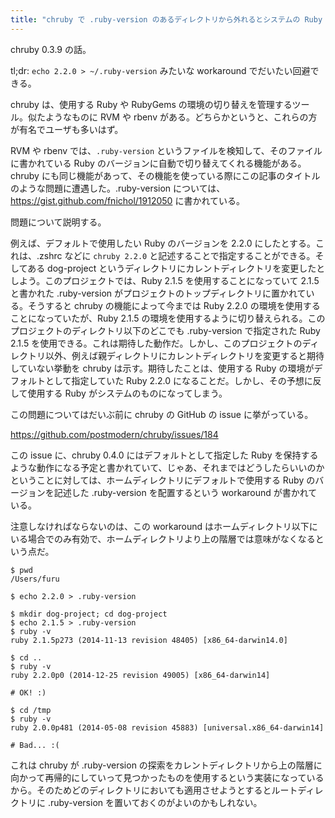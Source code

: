 ```yaml
---
title: "chruby で .ruby-version のあるディレクトリから外れるとシステムの Ruby になる問題"
---
```


chruby 0.3.9 の話。

tl;dr: `echo 2.2.0 > ~/.ruby-version` みたいな workaround でだいたい回避できる。

chruby は、使用する Ruby や RubyGems の環境の切り替えを管理するツール。似たようなものに RVM や rbenv がある。どちらかというと、これらの方が有名でユーザも多いはず。

RVM や rbenv では、`.ruby-version` というファイルを検知して、そのファイルに書かれている Ruby のバージョンに自動で切り替えてくれる機能がある。chruby にも同じ機能があって、その機能を使っている際にこの記事のタイトルのような問題に遭遇した。.ruby-version については、https://gist.github.com/fnichol/1912050 に書かれている。

問題について説明する。

例えば、デフォルトで使用したい Ruby のバージョンを 2.2.0 にしたとする。これは、.zshrc などに `chruby 2.2.0` と記述することで指定することができる。そしてある dog-project というディレクトリにカレントディレクトリを変更したとしよう。このプロジェクトでは、Ruby 2.1.5 を使用することになっていて 2.1.5 と書かれた .ruby-version がプロジェクトのトップディレクトリに置かれている。そうすると chruby の機能によって今までは Ruby 2.2.0 の環境を使用することになっていたが、Ruby 2.1.5 の環境を使用するように切り替えられる。このプロジェクトのディレクトリ以下のどこでも .ruby-version で指定された Ruby 2.1.5 を使用できる。これは期待した動作だ。しかし、このプロジェクトのディレクトリ以外、例えば親ディレクトリにカレントディレクトリを変更すると期待していない挙動を chruby は示す。期待したことは、使用する Ruby の環境がデフォルトとして指定していた Ruby 2.2.0 になることだ。しかし、その予想に反して使用する Ruby がシステムのものになってしまう。

この問題についてはだいぶ前に chruby の GitHub の issue に挙がっている。

https://github.com/postmodern/chruby/issues/184

この issue に、chruby 0.4.0 にはデフォルトとして指定した Ruby を保持するような動作になる予定と書かれていて、じゃあ、それまではどうしたらいいのかということに対しては、ホームディレクトリにデフォルトで使用する Ruby のバージョンを記述した .ruby-version を配置するという workaround が書かれている。

注意しなければならないのは、この workaround はホームディレクトリ以下にいる場合でのみ有効で、ホームディレクトリより上の階層では意味がなくなるという点だ。

```
$ pwd
/Users/furu

$ echo 2.2.0 > .ruby-version

$ mkdir dog-project; cd dog-project
$ echo 2.1.5 > .ruby-version
$ ruby -v
ruby 2.1.5p273 (2014-11-13 revision 48405) [x86_64-darwin14.0]

$ cd ..
$ ruby -v
ruby 2.2.0p0 (2014-12-25 revision 49005) [x86_64-darwin14]

# OK! :)

$ cd /tmp
$ ruby -v
ruby 2.0.0p481 (2014-05-08 revision 45883) [universal.x86_64-darwin14]

# Bad... :(
```

これは chruby が .ruby-version の探索をカレントディレクトリから上の階層に向かって再帰的にしていって見つかったものを使用するという実装になっているから。そのためどのディレクトリにおいても適用させようとするとルートディレクトリに .ruby-version を置いておくのがよいのかもしれない。
